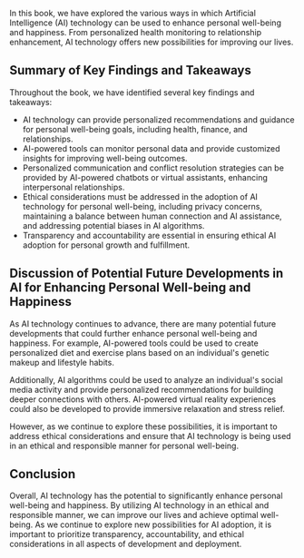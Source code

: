 

In this book, we have explored the various ways in which Artificial Intelligence (AI) technology can be used to enhance personal well-being and happiness. From personalized health monitoring to relationship enhancement, AI technology offers new possibilities for improving our lives.

Summary of Key Findings and Takeaways
-------------------------------------

Throughout the book, we have identified several key findings and takeaways:

* AI technology can provide personalized recommendations and guidance for personal well-being goals, including health, finance, and relationships.
* AI-powered tools can monitor personal data and provide customized insights for improving well-being outcomes.
* Personalized communication and conflict resolution strategies can be provided by AI-powered chatbots or virtual assistants, enhancing interpersonal relationships.
* Ethical considerations must be addressed in the adoption of AI technology for personal well-being, including privacy concerns, maintaining a balance between human connection and AI assistance, and addressing potential biases in AI algorithms.
* Transparency and accountability are essential in ensuring ethical AI adoption for personal growth and fulfillment.

Discussion of Potential Future Developments in AI for Enhancing Personal Well-being and Happiness
-------------------------------------------------------------------------------------------------

As AI technology continues to advance, there are many potential future developments that could further enhance personal well-being and happiness. For example, AI-powered tools could be used to create personalized diet and exercise plans based on an individual's genetic makeup and lifestyle habits.

Additionally, AI algorithms could be used to analyze an individual's social media activity and provide personalized recommendations for building deeper connections with others. AI-powered virtual reality experiences could also be developed to provide immersive relaxation and stress relief.

However, as we continue to explore these possibilities, it is important to address ethical considerations and ensure that AI technology is being used in an ethical and responsible manner for personal well-being.

Conclusion
----------

Overall, AI technology has the potential to significantly enhance personal well-being and happiness. By utilizing AI technology in an ethical and responsible manner, we can improve our lives and achieve optimal well-being. As we continue to explore new possibilities for AI adoption, it is important to prioritize transparency, accountability, and ethical considerations in all aspects of development and deployment.
